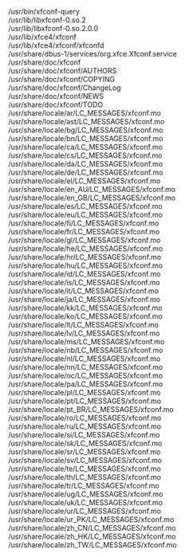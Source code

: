 /usr/bin/xfconf-query  
/usr/lib/libxfconf-0.so.2  
/usr/lib/libxfconf-0.so.2.0.0  
/usr/lib/xfce4/xfconf  
/usr/lib/xfce4/xfconf/xfconfd  
/usr/share/dbus-1/services/org.xfce.Xfconf.service  
/usr/share/doc/xfconf  
/usr/share/doc/xfconf/AUTHORS  
/usr/share/doc/xfconf/COPYING  
/usr/share/doc/xfconf/ChangeLog  
/usr/share/doc/xfconf/NEWS  
/usr/share/doc/xfconf/TODO  
/usr/share/locale/ar/LC\_MESSAGES/xfconf.mo  
/usr/share/locale/ast/LC\_MESSAGES/xfconf.mo  
/usr/share/locale/bg/LC\_MESSAGES/xfconf.mo  
/usr/share/locale/bn/LC\_MESSAGES/xfconf.mo  
/usr/share/locale/ca/LC\_MESSAGES/xfconf.mo  
/usr/share/locale/cs/LC\_MESSAGES/xfconf.mo  
/usr/share/locale/da/LC\_MESSAGES/xfconf.mo  
/usr/share/locale/de/LC\_MESSAGES/xfconf.mo  
/usr/share/locale/el/LC\_MESSAGES/xfconf.mo  
/usr/share/locale/en\_AU/LC\_MESSAGES/xfconf.mo  
/usr/share/locale/en\_GB/LC\_MESSAGES/xfconf.mo  
/usr/share/locale/es/LC\_MESSAGES/xfconf.mo  
/usr/share/locale/eu/LC\_MESSAGES/xfconf.mo  
/usr/share/locale/fi/LC\_MESSAGES/xfconf.mo  
/usr/share/locale/fr/LC\_MESSAGES/xfconf.mo  
/usr/share/locale/gl/LC\_MESSAGES/xfconf.mo  
/usr/share/locale/he/LC\_MESSAGES/xfconf.mo  
/usr/share/locale/hr/LC\_MESSAGES/xfconf.mo  
/usr/share/locale/hu/LC\_MESSAGES/xfconf.mo  
/usr/share/locale/id/LC\_MESSAGES/xfconf.mo  
/usr/share/locale/is/LC\_MESSAGES/xfconf.mo  
/usr/share/locale/it/LC\_MESSAGES/xfconf.mo  
/usr/share/locale/ja/LC\_MESSAGES/xfconf.mo  
/usr/share/locale/kk/LC\_MESSAGES/xfconf.mo  
/usr/share/locale/ko/LC\_MESSAGES/xfconf.mo  
/usr/share/locale/lt/LC\_MESSAGES/xfconf.mo  
/usr/share/locale/lv/LC\_MESSAGES/xfconf.mo  
/usr/share/locale/ms/LC\_MESSAGES/xfconf.mo  
/usr/share/locale/nb/LC\_MESSAGES/xfconf.mo  
/usr/share/locale/nl/LC\_MESSAGES/xfconf.mo  
/usr/share/locale/nn/LC\_MESSAGES/xfconf.mo  
/usr/share/locale/oc/LC\_MESSAGES/xfconf.mo  
/usr/share/locale/pa/LC\_MESSAGES/xfconf.mo  
/usr/share/locale/pl/LC\_MESSAGES/xfconf.mo  
/usr/share/locale/pt/LC\_MESSAGES/xfconf.mo  
/usr/share/locale/pt\_BR/LC\_MESSAGES/xfconf.mo  
/usr/share/locale/ro/LC\_MESSAGES/xfconf.mo  
/usr/share/locale/ru/LC\_MESSAGES/xfconf.mo  
/usr/share/locale/si/LC\_MESSAGES/xfconf.mo  
/usr/share/locale/sk/LC\_MESSAGES/xfconf.mo  
/usr/share/locale/sr/LC\_MESSAGES/xfconf.mo  
/usr/share/locale/sv/LC\_MESSAGES/xfconf.mo  
/usr/share/locale/te/LC\_MESSAGES/xfconf.mo  
/usr/share/locale/th/LC\_MESSAGES/xfconf.mo  
/usr/share/locale/tr/LC\_MESSAGES/xfconf.mo  
/usr/share/locale/ug/LC\_MESSAGES/xfconf.mo  
/usr/share/locale/uk/LC\_MESSAGES/xfconf.mo  
/usr/share/locale/ur/LC\_MESSAGES/xfconf.mo  
/usr/share/locale/ur\_PK/LC\_MESSAGES/xfconf.mo  
/usr/share/locale/zh\_CN/LC\_MESSAGES/xfconf.mo  
/usr/share/locale/zh\_HK/LC\_MESSAGES/xfconf.mo  
/usr/share/locale/zh\_TW/LC\_MESSAGES/xfconf.mo  
